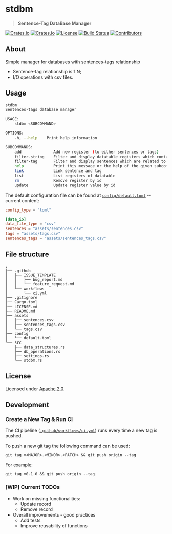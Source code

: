 <!-- omit in TOC -->
# stdbm

> **Sentence-Tag DataBase Manager**

[![Crates.io](https://img.shields.io/crates/v/stdbm?style=flat-square)](https://crates.io/crates/stdbm)
[![Crates.io](https://img.shields.io/crates/d/stdbm?style=flat-square)](https://crates.io/crates/stdbm)
[![License](https://img.shields.io/badge/license-Apache%202.0-blue?style=flat-square)](https://github.com/paulobarchi/stdbm/LICENSE.md)
[![Build Status](https://img.shields.io/github/workflow/status/paulobarchi/stdbm/CI/v0.0.1?style=flat-square)](https://github.com/paulobarchi/stdbm/actions/workflows/ci.yml)
[![Contributors](https://img.shields.io/github/contributors/paulobarchi/stdbm?style=flat-square)](https://github.com/paulobarchi/stdbm/graphs/contributors)

## About

Simple manager for databases with sentences-tags relationship

* Sentence-tag relationship is 1:N;
* I/O operations with csv files.

## Usage

```bash
stdbm 
Sentences-tags database manager

USAGE:
    stdbm <SUBCOMMAND>

OPTIONS:
    -h, --help    Print help information

SUBCOMMANDS:
    add              Add new register (to either sentences or tags)
    filter-string    Filter and display datatable registers which contain filter_string
    filter-tag       Filter and display sentences which are related to tag
    help             Print this message or the help of the given subcommand(s)
    link             Link sentence and tag
    list             List registers of datatable
    rm               Remove register by id
    update           Update register value by id
```

The default configuration file can be found at [`config/default.toml`](config/default.toml) -- current content:

```toml
config_type = "toml"

[data_io]
data_file_type = "csv"
sentences = "assets/sentences.csv"
tags = "assets/tags.csv"
sentences_tags = "assets/sentences_tags.csv"
```

## File structure
```
.
├── .github
│   ├── ISSUE_TEMPLATE
│   │   ├── bug_report.md
│   │   └── feature_request.md
│   └── workflows
│       └── ci.yml
├── .gitignore
├── Cargo.toml
├── LICENSE.md
├── README.md
├── assets
│   ├── sentences.csv
│   ├── sentences_tags.csv
│   └── tags.csv
├── config
│   └── default.toml
└── src
    ├── data_structures.rs
    ├── db_operations.rs
    ├── settings.rs
    └── stdbm.rs
```

## License

Licensed under [Apache 2.0](LICENSE.md).

## Development

### Create a New Tag & Run CI

The CI pipeline ([`.github/workflows/ci.yml`](.github/workflows/ci.yml)) runs every time a new tag is pushed.

To push a new git tag the following command can be used:
```
git tag v<MAJOR>.<MINOR>.<PATCH> && git push origin --tag
```

For example:
```
git tag v0.1.0 && git push origin --tag
```

### [WIP] Current TODOs
* Work on missing functionalities:
    - Update record
    - Remove record
* Overall improvements - good practices
    - Add tests
    - Improve reusability of functions
